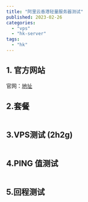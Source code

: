 ```yaml
---
title: "阿里云香港轻量服务器测试"
published: 2023-02-26
categories: 
  - "vps"
  - "hk-server"
tags: 
  - "hk"
---
```


## 1\. 官方网站

官网：[地址](https://www.aliyun.com/product/swas?spm=5176.19720258.J_3207526240.34.206376f4pSGfBE)

## 2.套餐

<picture>
    <source srcset="https://s3.catcat.blog/images/2023/02/image-111.avif" type="image/avif">
    <source srcset="https://s3.catcat.blog/images/2023/02/image-111.webp" type="image/webp">
    <img src="https://s3.catcat.blog/images/2023/02/image-111.jpg" alt="" loading="lazy">
</picture>

## 3.VPS测试 (2h2g)

<picture>
    <source srcset="https://s3.catcat.blog/images/2023/02/image-112.avif" type="image/avif">
    <source srcset="https://s3.catcat.blog/images/2023/02/image-112.webp" type="image/webp">
    <img src="https://s3.catcat.blog/images/2023/02/image-112.jpg" alt="" loading="lazy">
</picture>

## 4.PING 值测试

<picture>
    <source srcset="https://s3.catcat.blog/images/2023/02/image-113.avif" type="image/avif">
    <source srcset="https://s3.catcat.blog/images/2023/02/image-113.webp" type="image/webp">
    <img src="https://s3.catcat.blog/images/2023/02/image-113.jpg" alt="" loading="lazy">
</picture>

## 5.回程测试

<picture>
    <source srcset="https://s3.catcat.blog/images/2023/02/image-114.avif" type="image/avif">
    <source srcset="https://s3.catcat.blog/images/2023/02/image-114.webp" type="image/webp">
    <img src="https://s3.catcat.blog/images/2023/02/image-114.jpg" alt="" loading="lazy">
</picture>
